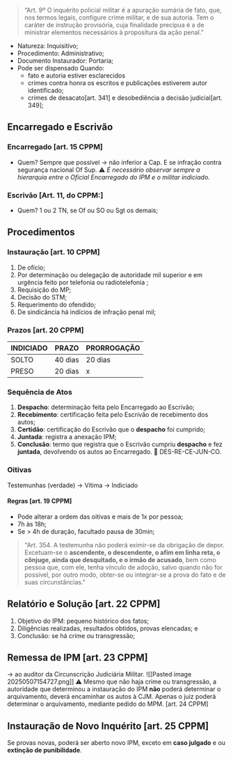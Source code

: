 > “Art. 9º O inquérito policial militar é a apuração sumária de fato, que, nos termos legais, configure crime militar, e de sua autoria. Tem o caráter de instrução provisória, cuja finalidade  precípua é a de ministrar elementos necessários à propositura da ação penal.”

- Natureza: Inquisitivo;
- Procedimento: Administrativo;
- Documento Instaurador: Portaria;
- Pode ser dispensado Quando: 
	- fato e autoria estiver esclarecidos
	- crimes contra honra os escritos e publicações estiverem autor identificado;
	- crimes de desacato[art. 341] e desobediência a decisão judicial[art. 349];

## Encarregado e Escrivão
### Encarregado [art. 15 CPPM]
- Quem? Sempre que possível -> não inferior a Cap. E se infração contra segurança nacional Of Sup. 
⚠️ *É necessário observar sempre a hierarquia entre o Oficial Encarregado do IPM e o militar indiciado.*

### Escrivão [Art. 11, do CPPM:]
- Quem? 1 ou 2 TN, se Of ou SO ou Sgt os demais;

## Procedimentos
### Instauração [art. 10 CPPM]
1. De ofício;
2. Por determinação ou delegação de autoridade mil superior e em urgência feito por telefonia ou radiotelefonia ;
3. Requisição do MP;
4. Decisão do STM;
5. Requerimento do ofendido;
6. De sindicância há indícios de infração penal mil;
### Prazos [art. 20 CPPM]
| INDICIADO | PRAZO   | PRORROGAÇÃO |
| --------- | ------- | ----------- |
| SOLTO     | 40 dias | 20 dias     |
| PRESO     | 20 dias | x           |
### Sequência de Atos
1. **Despacho**: determinação feita pelo Encarregado ao Escrivão;
2. **Recebimento**: certificação feita pelo Escrivão de recebimento dos autos;
3. **Certidão**: certificação do Escrivão que o **despacho** foi cumprido;
4. **Juntada**: registra a anexação IPM;
5. **Conclusão**: termo que registra que o Escrivão cumpriu **despacho** e fez **juntada**, devolvendo os autos ao Encarregado.
🎵 DES-RE-CE-JUN-CO.
### Oitivas
Testemunhas (verdade) -> Vítima -> Indiciado
#### Regras [art. 19 CPPM]
- Pode alterar a ordem das oitivas e mais de 1x por pessoa;
- 7h às 18h;
- Se > 4h de duração, facultado pausa de 30min;
> "Art. 354. A testemunha não poderá eximir-se da obrigação de depor. Excetuam-se o **ascendente, o descendente, o afim em linha reta, o cônjuge, ainda que desquitado, e o irmão de acusado**, bem como pessoa que, com ele, tenha vínculo de adoção, salvo quando não for possível, por outro modo, obter-se ou integrar-se a prova do fato e de suas circunstâncias."

## Relatório e Solução [art. 22 CPPM]
1. Objetivo do IPM: pequeno histórico dos fatos;
2. Diligências realizadas, resultados obtidos, provas elencadas; e
3. Conclusão: se há crime ou transgressão;

## Remessa de IPM [art. 23 CPPM]
-> ao auditor da Circunscrição Judiciária Militar.
![[Pasted image 20250507154727.png]]
⚠️ Mesmo que não haja crime ou transgressão, a autoridade que determinou a instauração do IPM **não** poderá determinar o arquivamento, deverá encaminhar os autos à CJM. Apenas o juiz poderá determinar o arquivamento, mediante pedido do MPM. [art. 24 CPPM]

## Instauração de Novo Inquérito [art. 25 CPPM]
Se provas novas, poderá ser aberto novo IPM, exceto em **caso julgado** e ou **extinção de punibilidade**.